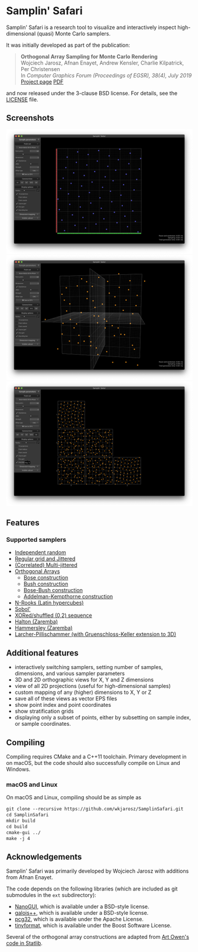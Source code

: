 # Samplin' Safari

Samplin' Safari is a research tool to visualize and interactively inspect high-dimensional (quasi) Monte Carlo samplers.

It was initially developed as part of the publication:

> **Orthogonal Array Sampling for Monte Carlo Rendering**<br/>
> Wojciech Jarosz, Afnan Enayet, Andrew Kensler, Charlie Kilpatrick, Per Christensen<br/>
> In *Computer Graphics Forum (Proceedings of EGSR), 38(4), July 2019*<br/>
> [Project page](https://cs.dartmouth.edu/~wjarosz/publications/jarosz19orthogonal.html)
> [PDF](https://cs.dartmouth.edu/~wjarosz/publications/jarosz19orthogonal.pdf)

and now released under the 3-clause BSD license. For details, see the [LICENSE](LICENSE) file.

## Screenshots

![Screenshot](resources/screenshot1.png "Screenshot1")
![Screenshot](resources/screenshot2.png "Screenshot2")
![Screenshot](resources/screenshot3.png "Screenshot3")

## Features

### Supported samplers

* [Independent random](include/sampler/Random.h)
* [Regular grid and Jittered](include/sampler/Jittered.h)
* [(Correlated) Multi-jittered](include/sampler/MultiJittered.h)
* [Orthogonal Arrays](include/sampler/OA.h#L20)
    * [Bose construction](include/sampler/OABose.h)
    * [Bush construction](include/sampler/OABush.h)
    * [Bose-Bush construction](include/sampler/OABoseBush.h)
    * [Addelman-Kempthorne construction]((include/sampler/OAAddelmanKempthorne.h))
* [N-Rooks (Latin hypercubes)](include/sampler/NRooks.h)
* [Sobol'](include/sampler/Sobol.h)
* [XORed/shuffled (0,2) sequence](include/sampler/Sobol.h#L40)
* [Halton (Zaremba)](include/sampler/Halton.h)
* [Hammersley (Zaremba)](include/sampler/Hammersley.h)
* [Larcher-Pillischammer (with Gruenschloss-Keller extension to 3D)](include/sampler/LP.h)

## Additional features
* interactively switching samplers, setting number of samples, dimensions, and various sampler parameters
* 3D and 2D orthographic views for X, Y and Z dimensions
* view of all 2D projections (useful for high-dimensional samples)
* custom mapping of any (higher) dimensions to X, Y or Z
* save all of these views as vector EPS files
* show point index and point coordinates
* show stratification grids
* displaying only a subset of points, either by subsetting on sample index, or sample coordinates.

## Compiling

Compiling requires CMake and a C++11 toolchain. Primary development in on macOS, but the code should also successfully compile on Linux and Windows.

### macOS and Linux

On macOS and Linux, compiling should be as simple as

    git clone --recursive https://github.com/wkjarosz/SamplinSafari.git
    cd SamplinSafari
    mkdir build
    cd build
    cmake-gui ../
    make -j 4

## Acknowledgements

Samplin' Safari was primarily developed by Wojciech Jarosz with additions from Afnan Enayet.

The code depends on the following libraries (which are included as git submodules in the `ext` subdirectory):

* [NanoGUI](https://github.com/wjakob/nanogui), which is available under a BSD-style license.
* [galois++](https://github.com/wkjarosz/galois), which is available under a BSD-style license.
* [pcg32](https://github.com/wjakob/pcg32), which is available under the Apache License.
* [tinyformat](https://github.com/mitsuba-renderer/tinyformat), which is available under the Boost Software License.

Several of the orthogonal array constructions are adapted from [Art Owen's code in Statlib](http://ftp.uni-bayreuth.de/math/statlib/designs/).
